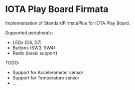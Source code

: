 # IOTA Play Board Firmata
Implementation of StandardFirmataPlus for IOTA Play Board. 

Supported peripherals:
- LEDs (D6, D7)
- Buttons (SW3, SW4)
- Radio (basic support)

TODO:
- Support for Accelerometer sensor
- Support for Temperature sensor
- ...

